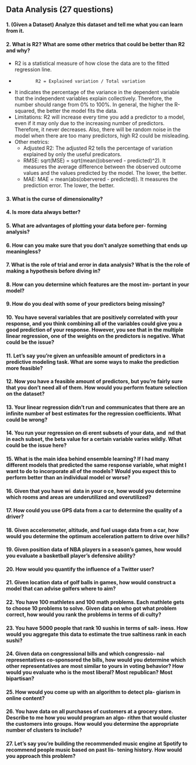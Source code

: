 ## Data Analysis (27 questions)

#### 1. (Given a Dataset) Analyze this dataset and tell me what you can learn from it.

#### 2. What is R2? What are some other metrics that could be better than R2 and why?
   - R2 is a statistical measure of how close the data are to the fitted regression line.  
   -             R2 = Explained variation / Total variation
   -  It indicates the percentage of the variance in the dependent variable that the independent variables 
     explain collectively. Therefore, the number should range from 0% to 100%. In general, the higher the 
     R-squared, the better the model fits the data.
   - Limitations: R2 will increase every time you add a predictor to a model, even if it may only due to 
     the increasing number of predictors. Therefore, it never decreases. Also, there will be random noise in the model when there are too
     many predictors, high R2 could be misleading.
   - Other metrics:
        - Adjusted R2: The adjusted R2 tells the percentage of variation explained by only the useful predicators.
        - RMSE: sqrt(MSE) = sqrt(mean((observed - predicted)^2). It measures the average difference between the observed
                outcome values and the values predicted by the model. The lower, the better.
        - MAE: MAE = mean(abs(obervered - predicted)). It measures the prediction error. The lower, the better.
                
#### 3. What is the curse of dimensionality?

#### 4. Is more data always better?

#### 5. What are advantages of plotting your data before per- forming analysis?


#### 6. How can you make sure that you don’t analyze something that ends up meaningless?


#### 7. What is the role of trial and error in data analysis? What is the the role of making a hypothesis before diving in?

#### 8. How can you determine which features are the most im- portant in your model?


#### 9. How do you deal with some of your predictors being missing?


#### 10. You have several variables that are positively correlated with your response, and you think combining all of the variables could give you a good prediction of your response. However, you see that in the multiple linear regression, one of the weights on the predictors is negative. What could be the issue?


#### 11. Let’s say you’re given an unfeasible amount of predictors in a predictive modeling task. What are some ways to make the prediction more feasible?
 
 
#### 12. Now you have a feasible amount of predictors, but you’re fairly sure that you don’t need all of them. How would you perform feature selection on the dataset?


#### 13. Your linear regression didn’t run and communicates that there are an infinite number of best estimates for the regression coefficients. What could be wrong?


#### 14. You run your regression on di erent subsets of your data, and  nd that in each subset, the beta value for a certain variable varies wildly. What could be the issue here?


#### 15. What is the main idea behind ensemble learning? If I had many different models that predicted the same response variable, what might I want to do to incorporate all of the models? Would you expect this to perform better than an individual model or worse?


#### 16. Given that you have wi  data in your o ce, how would you determine which rooms and areas are underutilized and overutilized?


#### 17. How could you use GPS data from a car to determine the quality of a driver?


#### 18. Given accelerometer, altitude, and fuel usage data from a car, how would you determine the optimum acceleration pattern to drive over hills?


#### 19. Given position data of NBA players in a season’s games, how would you evaluate a basketball player’s defensive ability?


#### 20. How would you quantify the influence of a Twitter user?
 
 
#### 21. Given location data of golf balls in games, how would construct a model that can advise golfers where to aim?


#### 22. You have 100 mathletes and 100 math problems. Each mathlete gets to choose 10 problems to solve. Given data on who got what problem correct, how would you rank the problems in terms of di culty?
 
 
#### 23. You have 5000 people that rank 10 sushis in terms of salt\- iness. How would you aggregate this data to estimate the true saltiness rank in each sushi?


#### 24. Given data on congressional bills and which congressio- nal representatives co-sponsored the bills, how would you determine which other representatives are most similar to yours in voting behavior? How would you evaluate who is the most liberal? Most republican? Most bipartisan?


#### 25. How would you come up with an algorithm to detect pla- giarism in online content?



#### 26. You have data on all purchases of customers at a grocery store. Describe to me how you would program an algo- rithm that would cluster the customers into groups. How would you determine the appropriate number of clusters to include?


#### 27. Let’s say you’re building the recommended music engine at Spotify to recommend people music based on past lis- tening history. How would you approach this problem?

